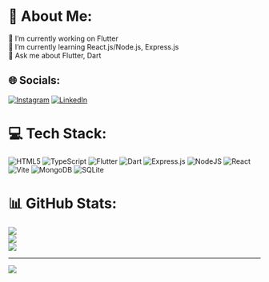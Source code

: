 # 💫 About Me:
🔭 I’m currently working on Flutter<br>🌱 I’m currently learning React.js/Node.js, Express.js<br>💬 Ask me about Flutter, Dart


## 🌐 Socials:
[![Instagram](https://img.shields.io/badge/Instagram-%23E4405F.svg?logo=Instagram&logoColor=white)](https://instagram.com/bir.doksanbes) [![LinkedIn](https://img.shields.io/badge/LinkedIn-%230077B5.svg?logo=linkedin&logoColor=white)](https://linkedin.com/in/hikmet-melik-firat-355279203) 

# 💻 Tech Stack:
![HTML5](https://img.shields.io/badge/html5-%23E34F26.svg?style=for-the-badge&logo=html5&logoColor=white) ![TypeScript](https://img.shields.io/badge/typescript-%23007ACC.svg?style=for-the-badge&logo=typescript&logoColor=white) ![Flutter](https://img.shields.io/badge/Flutter-%2302569B.svg?style=for-the-badge&logo=Flutter&logoColor=white) ![Dart](https://img.shields.io/badge/dart-%230175C2.svg?style=for-the-badge&logo=dart&logoColor=white) ![Express.js](https://img.shields.io/badge/express.js-%23404d59.svg?style=for-the-badge&logo=express&logoColor=%2361DAFB) ![NodeJS](https://img.shields.io/badge/node.js-6DA55F?style=for-the-badge&logo=node.js&logoColor=white) ![React](https://img.shields.io/badge/react-%2320232a.svg?style=for-the-badge&logo=react&logoColor=%2361DAFB) ![Vite](https://img.shields.io/badge/vite-%23646CFF.svg?style=for-the-badge&logo=vite&logoColor=white) ![MongoDB](https://img.shields.io/badge/MongoDB-%234ea94b.svg?style=for-the-badge&logo=mongodb&logoColor=white) ![SQLite](https://img.shields.io/badge/sqlite-%2307405e.svg?style=for-the-badge&logo=sqlite&logoColor=white)
# 📊 GitHub Stats:
![](https://github-readme-stats.vercel.app/api?username=HikmetMelikk&theme=dark&hide_border=false&include_all_commits=true&count_private=true)<br/>
![](https://github-readme-streak-stats.herokuapp.com/?user=HikmetMelikk&theme=dark&hide_border=false)<br/>
![](https://github-readme-stats.vercel.app/api/top-langs/?username=HikmetMelikk&theme=dark&hide_border=false&include_all_commits=true&count_private=true&layout=compact)

---
[![](https://visitcount.itsvg.in/api?id=HikmetMelikk&icon=0&color=0)](https://visitcount.itsvg.in)

<!-- Proudly created with GPRM ( https://gprm.itsvg.in ) -->
